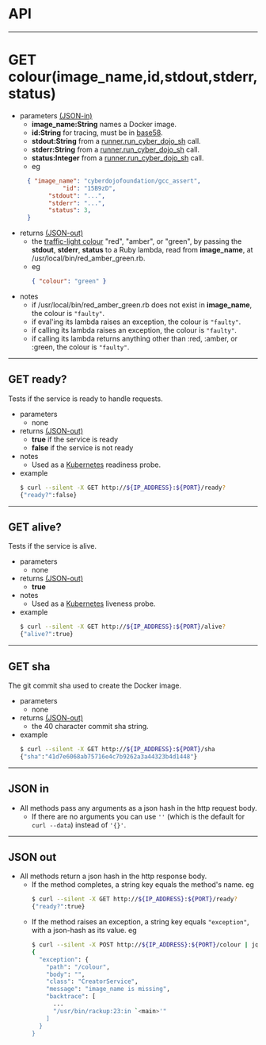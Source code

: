 # API
- - - -
# GET colour(image_name,id,stdout,stderr,status)
- parameters [(JSON-in)](#json-in)
  * **image_name:String** names a Docker image.
  * **id:String** for tracing, must be in [base58](https://github.com/cyber-dojo/ragger/blob/master/src/base58.rb).
  * **stdout:String** from a [runner.run_cyber_dojo_sh](https://github.com/cyber-dojo/runner/blob/master/README.md#get-run_cyber_dojo_shimage_nameidfilesmax_seconds) call.
  * **stderr:String** from a [runner.run_cyber_dojo_sh](https://github.com/cyber-dojo/runner/blob/master/README.md#get-run_cyber_dojo_shimage_nameidfilesmax_seconds) call.
  * **status:Integer** from a [runner.run_cyber_dojo_sh](https://github.com/cyber-dojo/runner/blob/master/README.md#get-run_cyber_dojo_shimage_nameidfilesmax_seconds) call.
  * eg
  ```json
    { "image_name": "cyberdojofoundation/gcc_assert",
              "id": "15B9zD",
          "stdout": "...",
          "stderr": "...",
          "status": 3,
    }
  ```
- returns [(JSON-out)](#json-out)
  * the [traffic-light colour](http://blog.cyber-dojo.org/2014/10/cyber-dojo-traffic-lights.html) "red", "amber", or "green", by passing the **stdout**, **stderr**, **status**
to a Ruby lambda, read from **image_name**, at /usr/local/bin/red_amber_green.rb.
  * eg
    ```json
    { "colour": "green" }
    ```
- notes
  * if /usr/local/bin/red_amber_green.rb does not exist in **image_name**, the colour is `"faulty"`.
  * if eval'ing its lambda raises an exception, the colour is `"faulty"`.
  * if calling its lambda raises an exception, the colour is `"faulty"`.
  * if calling its lambda returns anything other than :red, :amber, or :green, the colour is `"faulty"`.

- - - -
## GET ready?
Tests if the service is ready to handle requests.
- parameters
  * none
- returns [(JSON-out)](#json-out)
  * **true** if the service is ready
  * **false** if the service is not ready
- notes
  * Used as a [Kubernetes](https://kubernetes.io/) readiness probe.
- example
  ```bash     
  $ curl --silent -X GET http://${IP_ADDRESS}:${PORT}/ready?
  {"ready?":false}
  ```

- - - -
## GET alive?
Tests if the service is alive.  
- parameters
  * none
- returns [(JSON-out)](#json-out)
  * **true**
- notes
  * Used as a [Kubernetes](https://kubernetes.io/) liveness probe.  
- example
  ```bash     
  $ curl --silent -X GET http://${IP_ADDRESS}:${PORT}/alive?
  {"alive?":true}
  ```

- - - -
## GET sha
The git commit sha used to create the Docker image.
- parameters
  * none
- returns [(JSON-out)](#json-out)
  * the 40 character commit sha string.
- example
  ```bash     
  $ curl --silent -X GET http://${IP_ADDRESS}:${PORT}/sha
  {"sha":"41d7e6068ab75716e4c7b9262a3a44323b4d1448"}
  ```

- - - -
## JSON in
- All methods pass any arguments as a json hash in the http request body.
  * If there are no arguments you can use `''` (which is the default
    for `curl --data`) instead of `'{}'`.

- - - -
## JSON out      
- All methods return a json hash in the http response body.
  * If the method completes, a string key equals the method's name. eg
    ```bash
    $ curl --silent -X GET http://${IP_ADDRESS}:${PORT}/ready?
    {"ready?":true}
    ```
  * If the method raises an exception, a string key equals `"exception"`, with
    a json-hash as its value. eg
    ```bash
    $ curl --silent -X POST http://${IP_ADDRESS}:${PORT}/colour | jq      
    {
      "exception": {
        "path": "/colour",
        "body": "",
        "class": "CreatorService",
        "message": "image_name is missing",
        "backtrace": [
          ...
          "/usr/bin/rackup:23:in `<main>'"
        ]
      }
    }
    ```
